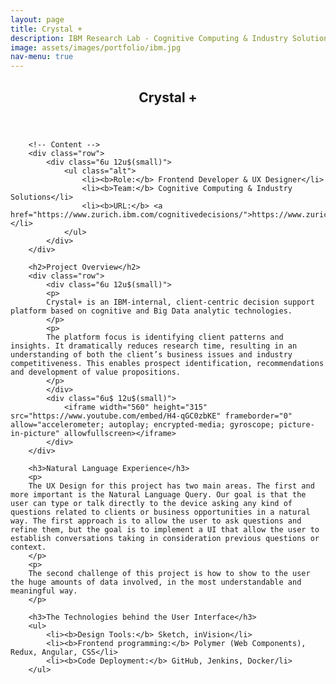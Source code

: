 ```yaml
---
layout: page
title: Crystal +
description: IBM Research Lab - Cognitive Computing & Industry Solutions
image: assets/images/portfolio/ibm.jpg
nav-menu: true
---
```


<!-- Main -->
<div id="main" class="alt">

<!-- One -->
<section id="one">
	<div class="inner">
		<header class="major">
			<h1>Crystal +</h1>
		</header>

		<!-- Content -->
		<div class="row">
			<div class="6u 12u$(small)">
				<ul class="alt">
					<li><b>Role:</b> Frontend Developer & UX Designer</li>
					<li><b>Team:</b> Cognitive Computing & Industry Solutions</li>
					<li><b>URL:</b> <a href="https://www.zurich.ibm.com/cognitivedecisions/">https://www.zurich.ibm.com/cognitivedecisions/</a></li>
				</ul>
			</div>
		</div>

		<h2>Project Overview</h2>
		<div class="row">
			<div class="6u 12u$(small)">
			<p>
			Crystal+ is an IBM-internal, client-centric decision support platform based on cognitive and Big Data analytic technologies.
			</p>
			<p>
			The platform focus is identifying client patterns and insights. It dramatically reduces research time, resulting in an understanding of both the client’s business issues and industry competitiveness. This enables prospect identification, recommendations and development of value propositions.
			</p>
			</div>
			<div class="6u$ 12u$(small)">
				<iframe width="560" height="315" src="https://www.youtube.com/embed/H4-qGC0zbKE" frameborder="0" allow="accelerometer; autoplay; encrypted-media; gyroscope; picture-in-picture" allowfullscreen></iframe>
			</div>
		</div>

		<h3>Natural Language Experience</h3>
		<p>
		The UX Design for this project has two main areas. The first and more important is the Natural Language Query. Our goal is that the user can type or talk directly to the device asking any kind of questions related to clients or business opportunities in a natural way. The first approach is to allow the user to ask questions and refine them, but the goal is to implement a UI that allow the user to establish conversations taking in consideration previous questions or context.
		</p>
		<p>
		The second challenge of this project is how to show to the user the huge amounts of data involved, in the most understandable and meaningful way.
		</p>

		<h3>The Technologies behind the User Interface</h3>
		<ul>
			<li><b>Design Tools:</b> Sketch, inVision</li>
			<li><b>Frontend programming:</b> Polymer (Web Components), Redux, Angular, CSS</li>
			<li><b>Code Deployment:</b> GitHub, Jenkins, Docker/li>
		</ul>

</div>
</section>

</div>
